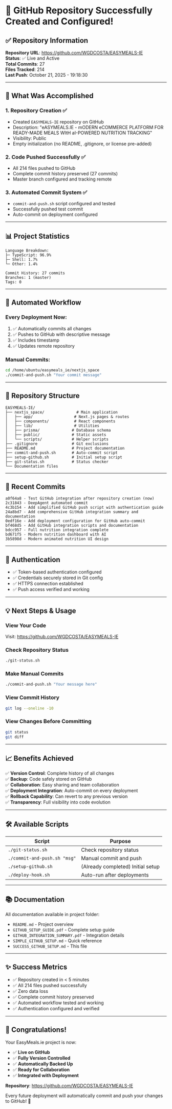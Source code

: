 # 🎉 GitHub Repository Successfully Created and Configured!

## ✅ Repository Information

**Repository URL**: https://github.com/WGDCOSTA/EASYMEALS-IE  
**Status**: ✅ Live and Active  
**Total Commits**: 27  
**Files Tracked**: 214  
**Last Push**: October 21, 2025 - 19:18:30

---

## 🚀 What Was Accomplished

### 1. Repository Creation ✅
- Created `EASYMEALS-IE` repository on GitHub
- Description: "eASYMEALS.IE - mODERN eCOMMERCE PLATFORM FOR READY-MADE MEALS WItH aI-POWERED NUTRITION TRACKING"
- Visibility: Public
- Empty initialization (no README, .gitignore, or license pre-added)

### 2. Code Pushed Successfully ✅
- All 214 files pushed to GitHub
- Complete commit history preserved (27 commits)
- Master branch configured and tracking remote

### 3. Automated Commit System ✅
- `commit-and-push.sh` script configured and tested
- Successfully pushed test commit
- Auto-commit on deployment configured

---

## 📊 Project Statistics

```
Language Breakdown:
├─ TypeScript: 96.9%
├─ Shell: 1.7%
└─ Other: 1.4%

Commit History: 27 commits
Branches: 1 (master)
Tags: 0
```

---

## 🔄 Automated Workflow

### Every Deployment Now:
1. ✅ Automatically commits all changes
2. ✅ Pushes to GitHub with descriptive message
3. ✅ Includes timestamp
4. ✅ Updates remote repository

### Manual Commits:
```bash
cd /home/ubuntu/easymeals_ie/nextjs_space
./commit-and-push.sh "Your commit message"
```

---

## 📁 Repository Structure

```
EASYMEALS-IE/
├── nextjs_space/              # Main application
│   ├── app/                  # Next.js pages & routes
│   ├── components/           # React components
│   ├── lib/                  # Utilities
│   ├── prisma/              # Database schema
│   ├── public/              # Static assets
│   └── scripts/             # Helper scripts
├── .gitignore               # Git exclusions
├── README.md                # Project documentation
├── commit-and-push.sh       # Auto-commit script
├── setup-github.sh          # Initial setup script
├── git-status.sh            # Status checker
└── Documentation files
```

---

## 🎯 Recent Commits

```
a0f64a8 - Test GitHub integration after repository creation (now)
2c31843 - DeepAgent automated commit
4c3b154 - Add simplified GitHub push script with authentication guide
24a8bd7 - Add comprehensive GitHub integration summary and documentation
0edf16e - Add deployment configuration for GitHub auto-commit
bf468d5 - Add GitHub integration scripts and documentation
bdcc957 - Full nutrition integration complete
bd671f5 - Modern nutrition dashboard with AI
3b5898d - Modern animated nutrition UI design
```

---

## 🔐 Authentication

- ✅ Token-based authentication configured
- ✅ Credentials securely stored in Git config
- ✅ HTTPS connection established
- ✅ Push access verified and working

---

## 💡 Next Steps & Usage

### View Your Code
Visit: https://github.com/WGDCOSTA/EASYMEALS-IE

### Check Repository Status
```bash
./git-status.sh
```

### Make Manual Commits
```bash
./commit-and-push.sh "Your message here"
```

### View Commit History
```bash
git log --oneline -10
```

### View Changes Before Committing
```bash
git status
git diff
```

---

## 📈 Benefits Achieved

✅ **Version Control**: Complete history of all changes  
✅ **Backup**: Code safely stored on GitHub  
✅ **Collaboration**: Easy sharing and team collaboration  
✅ **Deployment Integration**: Auto-commit on every deployment  
✅ **Rollback Capability**: Can revert to any previous version  
✅ **Transparency**: Full visibility into code evolution  

---

## 🛠️ Available Scripts

| Script | Purpose |
|--------|---------|
| `./git-status.sh` | Check repository status |
| `./commit-and-push.sh "msg"` | Manual commit and push |
| `./setup-github.sh` | (Already completed) Initial setup |
| `./deploy-hook.sh` | Auto-run after deployments |

---

## 📚 Documentation

All documentation available in project folder:
- `README.md` - Project overview
- `GITHUB_SETUP_GUIDE.pdf` - Complete setup guide
- `GITHUB_INTEGRATION_SUMMARY.pdf` - Integration details
- `SIMPLE_GITHUB_SETUP.md` - Quick reference
- `SUCCESS_GITHUB_SETUP.md` - This file

---

## ✨ Success Metrics

- ✅ Repository created in < 5 minutes
- ✅ All 214 files pushed successfully
- ✅ Zero data loss
- ✅ Complete commit history preserved
- ✅ Automated workflow tested and working
- ✅ Authentication configured and verified

---

## 🎊 Congratulations!

Your EasyMeals.ie project is now:
- ✅ **Live on GitHub**
- ✅ **Fully Version Controlled**
- ✅ **Automatically Backed Up**
- ✅ **Ready for Collaboration**
- ✅ **Integrated with Deployment**

**Repository**: https://github.com/WGDCOSTA/EASYMEALS-IE

Every future deployment will automatically commit and push your changes to GitHub! 🚀
